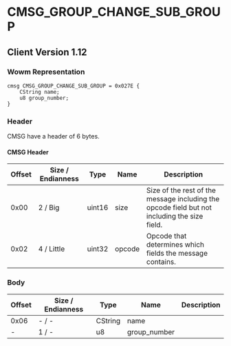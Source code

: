 # CMSG_GROUP_CHANGE_SUB_GROUP
## Client Version 1.12

### Wowm Representation
```rust,ignore
cmsg CMSG_GROUP_CHANGE_SUB_GROUP = 0x027E {
    CString name;
    u8 group_number;
}
```
### Header
CMSG have a header of 6 bytes.

#### CMSG Header
| Offset | Size / Endianness | Type   | Name   | Description |
| ------ | ----------------- | ------ | ------ | ----------- |
| 0x00   | 2 / Big           | uint16 | size   | Size of the rest of the message including the opcode field but not including the size field.|
| 0x02   | 4 / Little        | uint32 | opcode | Opcode that determines which fields the message contains.|
### Body
| Offset | Size / Endianness | Type | Name | Description |
| ------ | ----------------- | ---- | ---- | ----------- |
| 0x06 | - / - | CString | name |  |
| - | 1 / - | u8 | group_number |  |
